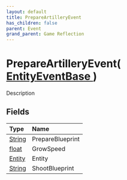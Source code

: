 ```yaml
---
layout: default
title: PrepareArtilleryEvent
has_children: false
parent: Event
grand_parent: Game Reflection
---
```

# PrepareArtilleryEvent( [ EntityEventBase ](/riftbreaker-wiki/docs/game-reflection/events/entity_event_base/) )
Description 

## Fields

| Type | Name |
|:----------|:--------------|
| [String](/riftbreaker-wiki/docs/game-reflection/components/string/) | PrepareBlueprint |
| [float](/riftbreaker-wiki/docs/game-reflection/components/float/) | GrowSpeed |
| [Entity](/riftbreaker-wiki/docs/game-reflection/classes/entity/) | Entity |
| [String](/riftbreaker-wiki/docs/game-reflection/components/string/) | ShootBlueprint |

